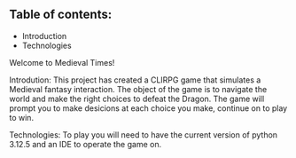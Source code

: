 ## Table of contents:

- Introduction
- Technologies

Welcome to Medieval Times!

Introdution:
This project has created a CLIRPG game that simulates a Medieval fantasy interaction.
The object of the game is to navigate the world and make the right choices to defeat the Dragon.
The game will prompt you to make desicions at each choice you make, continue on to play to win.

Technologies:
To play you will need to have the current version of python 3.12.5 and an IDE to operate the game on.




